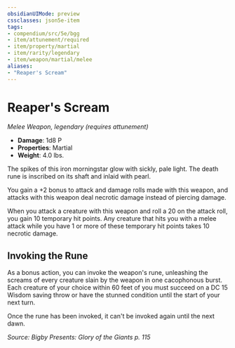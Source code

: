 ```yaml
---
obsidianUIMode: preview
cssclasses: json5e-item
tags:
- compendium/src/5e/bgg
- item/attunement/required
- item/property/martial
- item/rarity/legendary
- item/weapon/martial/melee
aliases: 
- "Reaper's Scream"
---
```

# Reaper's Scream
*Melee Weapon, legendary (requires attunement)*  

- **Damage**: 1d8 P
- **Properties**: Martial
- **Weight**: 4.0 lbs.

The spikes of this iron morningstar glow with sickly, pale light. The death rune is inscribed on its shaft and inlaid with pearl.

You gain a +2 bonus to attack and damage rolls made with this weapon, and attacks with this weapon deal necrotic damage instead of piercing damage.

When you attack a creature with this weapon and roll a 20 on the attack roll, you gain 10 temporary hit points. Any creature that hits you with a melee attack while you have 1 or more of these temporary hit points takes 10 necrotic damage.

## Invoking the Rune

As a bonus action, you can invoke the weapon's rune, unleashing the screams of every creature slain by the weapon in one cacophonous burst. Each creature of your choice within 60 feet of you must succeed on a DC 15 Wisdom saving throw or have the stunned condition until the start of your next turn.

Once the rune has been invoked, it can't be invoked again until the next dawn.

*Source: Bigby Presents: Glory of the Giants p. 115*